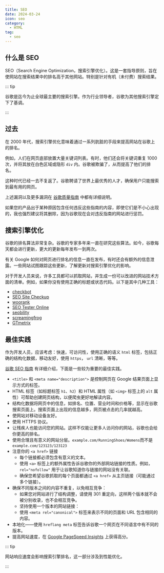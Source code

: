 ```yaml
---
title: SEO
date: 2024-03-24
icon: seo
category:
  - HTML
tag:
  - seo
---
```


## 什么是 SEO

SEO（Search Engine Optimization，搜索引擎优化）。这是一套指导原则，旨在使网站在搜索结果中的排名高于其他网站。特别是针对有机（未付费）搜索结果。

::: tip

谷歌是迄今为止全球最主要的搜索引擎。作为行业领导者，谷歌为其他搜索引擎定下了基调。

:::

## 过去

在 2000 年代，搜索引擎优化意味着通过一系列肮脏的手段来提高网站在谷歌上的排名。

例如，人们在网页底部放置大量关键词列表。有时，他们还会将关键词重复 1000 次，并将其放在白色区域或隐形 `div` 内。谷歌被欺骗了，从而提高了他们的排名。

这种时代已经一去不复返了。谷歌聘请了世界上最优秀的人才，确保用户只能搜索到最有用的网页。

上述漏洞以及更多漏洞在 [谷歌质量指南](https://support.google.com/webmasters/topic/6001971) 中都有详细说明。

如果您的产品出于某种原因包含任何违反这些指南的内容，即使它们是不小心出现的，我也强烈建议将其删除，因为谷歌现在会对违反指南的网站进行惩罚。

## 搜索引擎优化

谷歌的排名算法非常复杂。谷歌的专家多年来一直在研究这些算法。如今，谷歌每天都会进行更新，更大的更新每年发布一到两次。

有关 Google 如何对网页进行排名的信息一直在发布，有时还会有额外的信息泄露。一些网站试图跟踪这些更新，了解更新对搜索引擎优化的影响。

对于开发人员来说，许多工具都可以抓取网站，并生成一份可以改进的网站技术方面的清单。例如，如果你没有使用正确的标题或状态代码。以下是其中几种工具：

- [checkbot](https://www.checkbot.io/)
- [SEO Site Checkup](https://seositecheckup.com/)
- [woorank](https://www.woorank.com/)
- [SEO Tester Online](https://suite.seotesteronline.com/)
- [seobility](https://freetools.seobility.net/)
- [screamingfrog](https://www.screamingfrog.co.uk/seo-spider/)
- [GTmetrix](https://gtmetrix.com/)

## 最佳实践

作为开发人员，应该考虑：快速，可访问性，使用正确的语义 `html` 标签，包括正确的结构化数据，移动友好，使用 `https`， `url` 清晰，等等。

[谷歌 SEO 指南](https://developers.google.com/search/docs/fundamentals/seo-starter-guide?visit_id=638468790764088645-267844796&rd=1&hl=zh-cn) 有详细介绍，下面是一些较为重要的最佳实践。

- `<title>` 和 `<meta name="description">` 是控制网页在 Google 结果页面上显示方式的标签。
- HTML 标签（如标题标签 `h1`、`h2`）和 HTML 属性（如 `<img>` 标签上的 `alt` 属性）可帮助创建网页结构，以便爬虫更好地解读内容。
- 结构化数据将网页中的信息，如排名、位置、营业时间和价格等，显示在谷歌搜索页面上。搜索页面上出现的信息越多，网页被点击的几率就越高。
- 使网站对移动设备友好。
- 使用 HTTPS 协议。
- 让残疾人也能访问您的网站。这样不仅能让更多人访问你的网站，谷歌也会给你更高的排名。
- 使用合理且有意义的网站分层。`example.com/RunningShoes/Womens`而不是 `example.com/123123/123123`
- 注意你的 `<a href>` 链接
  - 每个链接都必须包含有意义的文本。
  - 使用 `<a>` 标签上的额外属性告诉谷歌你的外部网站链接的性质。例如，`rel="nofollow"` 用于让谷歌知道你与链接的网站没有关联。
  - 确保您希望谷歌抓取的每个页面都通过 `<a href>` 从主页链接（可能通过多个链接）。
- 确保不同版本之间的内容不重复，以免相互竞争：
  - 如果您对网站进行了结构调整，请使用 301 重定向，这样两个版本就不会被分别收录，也不会相互竞争。
  - 坚持使用一个版本的网站链接：
  - 使用 `<meta rel="canonical">` 标签来表示不同的页面和 URL 包含相同的内容。
- 本地化——使用 `hreflang meta` 标签告诉谷歌一个网页在不同语言中有不同的版本。
- 提高网站速度，在 [Google PageSpeed Insights](https://pagespeed.web.dev/?utm_source=psi&utm_medium=redirect) 上获得高分。

::: tip

网站响应速度会影响搜索引擎排名，这一部分涉及到性能优化。

:::
